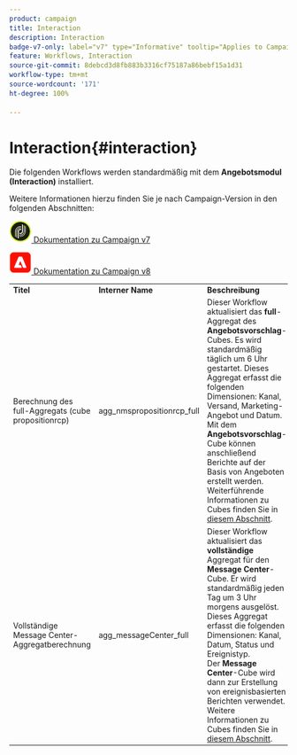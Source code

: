 ```yaml
---
product: campaign
title: Interaction
description: Interaction
badge-v7-only: label="v7" type="Informative" tooltip="Applies to Campaign Classic v7 only"
feature: Workflows, Interaction
source-git-commit: 8debcd3d8fb883b3316cf75187a86bebf15a1d31
workflow-type: tm+mt
source-wordcount: '171'
ht-degree: 100%

---
```



# Interaction{#interaction}



Die folgenden Workflows werden standardmäßig mit dem **Angebotsmodul (Interaction)** installiert.

Weitere Informationen hierzu finden Sie je nach Campaign-Version in den folgenden Abschnitten: 

![](assets/do-not-localize/v7.jpeg)[  Dokumentation zu Campaign v7](../../interaction/using/interaction-and-offer-management.md)

![](assets/do-not-localize/v8.png)[  Dokumentation zu Campaign v8](https://experienceleague.adobe.com/docs/campaign/campaign-v8/send/interaction/interaction.html?lang=de)


<table> 
 <tbody> 
  <tr> 
   <td> <strong>Titel</strong><br /> </td> 
   <td> <strong>Interner Name</strong><br /> </td> 
   <td> <strong>Beschreibung</strong><br /> </td> 
  </tr> 
  <tr> 
   <td> <span class="uicontrol">Berechnung des full-Aggregats (cube propositionrcp)</span> <br /> </td> 
   <td> <span class="uicontrol">agg_nmspropositionrcp_full</span> <br /> </td> 
   <td> Dieser Workflow aktualisiert das <strong>full</strong>-Aggregat des <strong>Angebotsvorschlag</strong>-Cubes. Es wird standardmäßig täglich um 6 Uhr gestartet. Dieses Aggregat erfasst die folgenden Dimensionen: Kanal, Versand, Marketing-Angebot und Datum.<br /> Mit dem <strong>Angebotsvorschlag</strong>-Cube können anschließend Berichte auf der Basis von Angeboten erstellt werden. Weiterführende Informationen zu Cubes finden Sie in <a href="../../reporting/using/ac-cubes.md">diesem Abschnitt</a>.<br /> </td> 
  </tr> 
   <tr> 
   <td> <span class="uicontrol">Vollständige Message Center-Aggregatberechnung</span> <br /> </td> 
   <td> <span class="uicontrol">agg_messageCenter_full</span> <br /> </td> 
   <td> Dieser Workflow aktualisiert das <strong>vollständige</strong> Aggregat für den <strong>Message Center</strong>-Cube. Er wird standardmäßig jeden Tag um 3 Uhr morgens ausgelöst. Dieses Aggregat erfasst die folgenden Dimensionen: Kanal, Datum, Status und Ereignistyp.<br /> Der <strong>Message Center</strong>-Cube wird dann zur Erstellung von ereignisbasierten Berichten verwendet. Weitere Informationen zu Cubes finden Sie in <a href="../../reporting/using/ac-cubes.md">diesem Abschnitt</a>.<br /> </td> 
   <td> <br /> </td> 
  </tr> 
 </tbody> 
</table>

